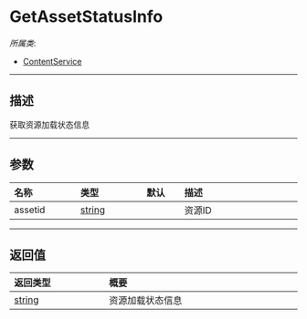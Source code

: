 # GetAssetStatusInfo

*所属类*:
* [ContentService](/Api/Classes/Service/ContentService.md)
------------------------------------------------------------------------------------------
## 描述

获取资源加载状态信息

------------------------------------------------------------------------------------------
## 参数

|<div style="width:100px">名称</div>|<div style="width:100px">类型</div>|<div style="width:50px">默认</div>|<div style="width:350px">描述</div>|
|:---|:---|:---|:---|
|assetid|[string](/Api/DataType/String.md)||资源ID|

------------------------------------------------------------------------------------------
## 返回值

|<div style="width:150px">返回类型</div>|<div style="width:520px">概要</div>|
|:---|:---|
|[string](/Api/DataType/String.md)|资源加载状态信息|
